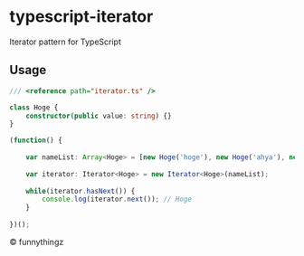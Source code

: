 typescript-iterator
====================

Iterator pattern for TypeScript

## Usage

```TypeScript
/// <reference path="iterator.ts" />

class Hoge {
    constructor(public value: string) {}
}

(function() {
    
    var nameList: Array<Hoge> = [new Hoge('hoge'), new Hoge('ahya'), new Hoge('hage')];
    
    var iterator: Iterator<Hoge> = new Iterator<Hoge>(nameList);
    
    while(iterator.hasNext()) {
        console.log(iterator.next()); // Hoge
    }
    
})();
```

&copy; funnythingz
